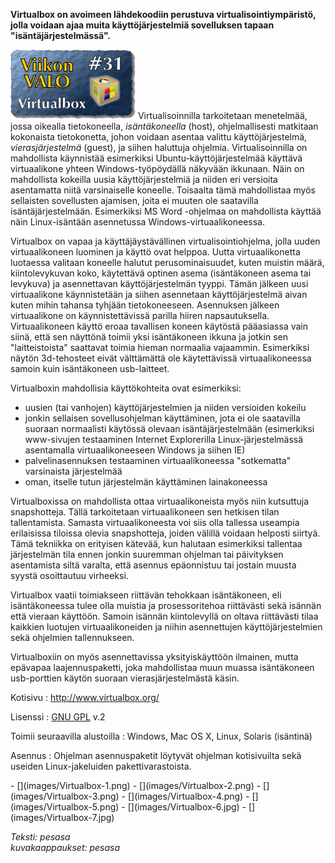 <!--
Title: 1x31 Virtualbox - Viikon VALO #31
Date: 2011/07/31
Pageimage: valo31-Virtualbox.png
Tags: Windows,Mac OS X,Linux,Solaris,Virtualisointi,Järjestelmä
-->

**Virtualbox on avoimeen lähdekoodiin perustuva virtualisointiympäristö,
jolla voidaan ajaa muita käyttöjärjestelmiä sovelluksen tapaan
"isäntäjärjestelmässä".**

![](images/valo31-Virtualbox.png "fig:valo31-Virtualbox.png") Virtualisoinnilla
tarkoitetaan menetelmää, jossa oikealla tietokoneella, *isäntäkoneella*
(host), ohjelmallisesti matkitaan kokonaista tietokonetta, johon voidaan
asentaa valittu käyttöjärjestelmä, *vierasjärjestelmä* (guest), ja
siihen haluttuja ohjelmia. Virtualisoinnilla on mahdollista käynnistää
esimerkiksi Ubuntu-käyttöjärjestelmää käyttävä virtuaalikone yhteen
Windows-työpöydällä näkyvään ikkunaan. Näin on mahdollista kokeilla
uusia käyttöjärjestelmiä ja niiden eri versioita asentamatta niitä
varsinaiselle koneelle. Toisaalta tämä mahdollistaa myös sellaisten
sovellusten ajamisen, joita ei muuten ole saatavilla
isäntäjärjestelmään. Esimerkiksi MS Word -ohjelmaa on mahdollista
käyttää näin Linux-isäntään asennetussa Windows-virtuaalikoneessa.

Virtualbox on vapaa ja käyttäjäystävällinen virtualisointiohjelma, jolla
uuden virtuaalikoneen luominen ja käyttö ovat helppoa. Uutta
virtuaalikonetta luotaessa valitaan koneelle halutut perusominaisuudet,
kuten muistin määrä, kiintolevykuvan koko, käytettävä optinen asema
(isäntäkoneen asema tai levykuva) ja asennettavan käyttöjärjestelmän
tyyppi. Tämän jälkeen uusi virtuaalikone käynnistetään ja siihen
asennetaan käyttöjärjestelmä aivan kuten mihin tahansa tyhjään
tietokoneeseen. Asennuksen jälkeen virtuaalikone on käynnistettävissä
parilla hiiren napsautuksella. Virtuaalikoneen käyttö eroaa tavallisen
koneen käytöstä pääasiassa vain siinä, että sen näyttönä toimii yksi
isäntäkoneen ikkuna ja jotkin sen "laitteistoista" saattavat toimia
hieman normaalia vajaammin. Esimerkiksi näytön 3d-tehosteet eivät
välttämättä ole käytettävissä virtuaalikoneessa samoin kuin isäntäkoneen
usb-laitteet.

Virtualboxin mahdollisia käyttökohteita ovat esimerkiksi:

-   uusien (tai vanhojen) käyttöjärjestelmien ja niiden versioiden
    kokeilu
-   jonkin sellaisen sovellusohjelman käyttäminen, jota ei ole
    saatavilla suoraan normaalisti käytössä olevaan isäntäjärjestelmään
    (esimerkiksi www-sivujen testaaminen Internet Explorerilla
    Linux-järjestelmässä asentamalla virtuaalikoneeseen Windows ja
    siihen IE)
-   palvelinasennuksen testaaminen virtuaalikoneessa "sotkematta"
    varsinaista järjestelmää
-   oman, itselle tutun järjestelmän käyttäminen lainakoneessa

Virtualboxissa on mahdollista ottaa virtuaalikoneista myös niin
kutsuttuja snapshotteja. Tällä tarkoitetaan virtuaalikoneen sen hetkisen
tilan tallentamista. Samasta virtuaalikoneesta voi siis olla tallessa
useampia erilaisissa tiloissa olevia snapshotteja, joiden välillä
voidaan helposti siirtyä. Tämä tekniikka on erityisen kätevää, kun
halutaan esimerkiksi tallentaa järjestelmän tila ennen jonkin suuremman
ohjelman tai päivityksen asentamista siltä varalta, että asennus
epäonnistuu tai jostain muusta syystä osoittautuu virheeksi.

Virtualbox vaatii toimiakseen riittävän tehokkaan isäntäkoneen, eli
isäntäkoneessa tulee olla muistia ja prosessoritehoa riittävästi sekä
isännän että vieraan käyttöön. Samoin isännän kiintolevyllä on oltava
riittävästi tilaa kaikkien luotujen virtuaalikoneiden ja niihin
asennettujen käyttöjärjestelmien sekä ohjelmien tallennukseen.

Virtualboxiin on myös asennettavissa yksityiskäyttöön ilmainen, mutta
epävapaa laajennuspaketti, joka mahdollistaa muun muassa isäntäkoneen
usb-porttien käytön suoraan vierasjärjestelmästä käsin.

Kotisivu
:   <http://www.virtualbox.org/>

Lisenssi
:   [GNU GPL](GNU_GPL) v.2

Toimii seuraavilla alustoilla
:   Windows, Mac OS X, Linux, Solaris (isäntinä)

Asennus
:   Ohjelman asennuspaketit löytyvät ohjelman kotisivuilta sekä useiden
    Linux-jakeluiden pakettivarastoista.

<div class="psgallery" markdown="1">
-   [](images/Virtualbox-1.png)
-   [](images/Virtualbox-2.png)
-   [](images/Virtualbox-3.png)
-   [](images/Virtualbox-4.png)
-   [](images/Virtualbox-5.png)
-   [](images/Virtualbox-6.jpg)
-   [](images/Virtualbox-7.jpg)
</div>

*Teksti: pesasa* <br />
*kuvakaappaukset: pesasa*
